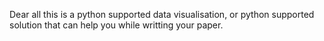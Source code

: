 Dear all
this is a python supported data visualisation, or python supported solution that can help you while writting your paper.
